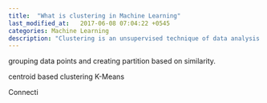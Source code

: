 ```yaml
---
title:  "What is clustering in Machine Learning"
last_modified_at:   2017-06-08 07:04:22 +0545
categories: Machine Learning
description: "Clustering is an unsupervised technique of data analysis used to identify the patterns in data, such as groups of the cat from a group of dogs and cats."
---
```


grouping data points and creating partition based on similarity.


centroid based clustering
        K-Means

Connecti